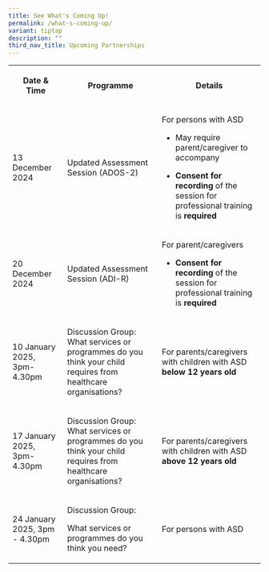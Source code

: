 ```yaml
---
title: See What's Coming Up!
permalink: /what-s-coming-up/
variant: tiptap
description: ""
third_nav_title: Upcoming Partnerships
---
```

<table style="minWidth: 75px">
<colgroup>
<col>
<col>
<col>
</colgroup>
<tbody>
<tr>
<th rowspan="1" colspan="1">
<p>Date &amp; Time</p>
</th>
<th rowspan="1" colspan="1">
<p>Programme</p>
</th>
<th rowspan="1" colspan="1">
<p>Details</p>
</th>
</tr>
<tr>
<td rowspan="1" colspan="1">
<p>13 December 2024</p>
</td>
<td rowspan="1" colspan="1">
<p>Updated Assessment Session (ADOS-2)</p>
</td>
<td rowspan="1" colspan="1">
<p>For persons with ASD</p>
<p></p>
<ul data-tight="true" class="tight">
<li>
<p>May require parent/caregiver to accompany</p>
</li>
<li>
<p><strong>Consent for recording</strong> of the session for professional
training is <strong>required</strong>
</p>
</li>
</ul>
</td>
</tr>
<tr>
<td rowspan="1" colspan="1">
<p>20 December 2024</p>
</td>
<td rowspan="1" colspan="1">
<p>Updated Assessment Session (ADI-R)</p>
</td>
<td rowspan="1" colspan="1">
<p>For parent/caregivers</p>
<p></p>
<ul data-tight="true" class="tight">
<li>
<p><strong>Consent for recording</strong> of the session for professional
training is <strong>required</strong>
</p>
</li>
</ul>
</td>
</tr>
<tr>
<td rowspan="1" colspan="1">
<p>10 January 2025, 3pm-4.30pm</p>
</td>
<td rowspan="1" colspan="1">
<p>Discussion Group: What services or programmes do you think your child
requires from healthcare organisations?</p>
</td>
<td rowspan="1" colspan="1">
<p>For parents/caregivers with children with ASD <strong>below 12 years old</strong>
</p>
</td>
</tr>
<tr>
<td rowspan="1" colspan="1">
<p>17 January 2025, 3pm-4.30pm</p>
</td>
<td rowspan="1" colspan="1">
<p>Discussion Group: What services or programmes do you think your child
requires from healthcare organisations?</p>
</td>
<td rowspan="1" colspan="1">
<p>For parents/caregivers with children with ASD <strong>above 12 years old</strong>
</p>
</td>
</tr>
<tr>
<td rowspan="1" colspan="1">
<p>24 January 2025, 3pm - 4.30pm</p>
</td>
<td rowspan="1" colspan="1">
<p>Discussion Group:</p>
<p>What services or programmes do you think you need?</p>
</td>
<td rowspan="1" colspan="1">
<p>For persons with ASD</p>
</td>
</tr>
</tbody>
</table>
<p></p>